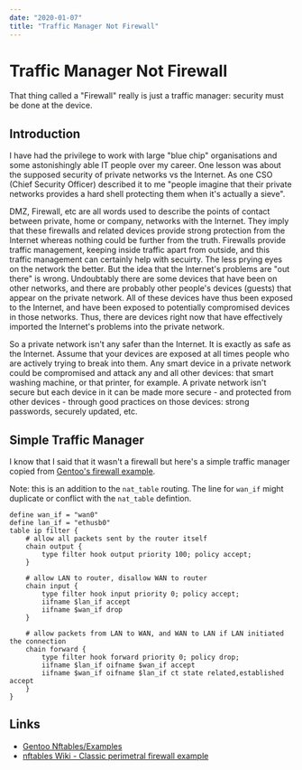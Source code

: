```yaml
---
date: "2020-01-07"
title: "Traffic Manager Not Firewall"
---
```


# Traffic Manager Not Firewall
That thing called a "Firewall" really is just a traffic manager: security must be done at the device.

## Introduction
I have had the privilege to work with large "blue chip" organisations and some astonishingly able IT people over my career.  One lesson was about the supposed security of private networks vs the Internet.  As one CSO (Chief Security Officer) described it to me "people imagine that their private networks provides a hard shell protecting them when it's actually a sieve".

DMZ, Firewall, etc are all words used to describe the points of contact between private, home or company, networks with the Internet.  They imply that these firewalls and related devices provide strong protection from the Internet whereas nothing could be further from the truth.  Firewalls provide traffic management, keeping inside traffic apart from outside, and this traffic management can certainly help with secuirty.  The less prying eyes on the network the better.  But the idea that the Internet's problems are "out there" is wrong.  Undoubtably there are some devices that have been on other networks, and there are probably other people's devices (guests) that appear on the private network.  All of these devices have thus been exposed to the Internet, and have been exposed to potentially compromised devices in those networks.  Thus, there are devices right now that have effectively imported the Internet's problems into the private network.

So a private network isn't any safer than the Internet.  It is exactly as safe as the Internet.  Assume that your devices are exposed at all times people who are actively trying to break into them.  Any smart device in a private network could be compromised and attack any and all other devices: that smart washing machine, or that printer, for example.  A private network isn't secure but each device in it can be made more secure - and protected from other devices - through good practices on those devices: strong passwords, securely updated, etc.

## Simple Traffic Manager
I know that I said that it wasn't a firewall but here's a simple traffic manager copied from [Gentoo's firewall example](https://wiki.gentoo.org/wiki/Nftables/Examples).

Note: this is an addition to the `nat_table` routing.  The line for `wan_if` might duplicate or conflict with the `nat_table` defintion.

````
define wan_if = "wan0"
define lan_if = "ethusb0"
table ip filter {
	# allow all packets sent by the router itself
	chain output {
		type filter hook output priority 100; policy accept;
	}

	# allow LAN to router, disallow WAN to router
	chain input {
		type filter hook input priority 0; policy accept;
		iifname $lan_if accept
		iifname $wan_if drop
	}

	# allow packets from LAN to WAN, and WAN to LAN if LAN initiated the connection
	chain forward {
		type filter hook forward priority 0; policy drop;
		iifname $lan_if oifname $wan_if accept
		iifname $wan_if oifname $lan_if ct state related,established accept
	}
}
````

## Links
* [Gentoo Nftables/Examples](https://wiki.gentoo.org/wiki/Nftables/Examples)
* [nftables Wiki - Classic perimetral firewall example](https://wiki.nftables.org/wiki-nftables/index.php/Classic_perimetral_firewall_example)
